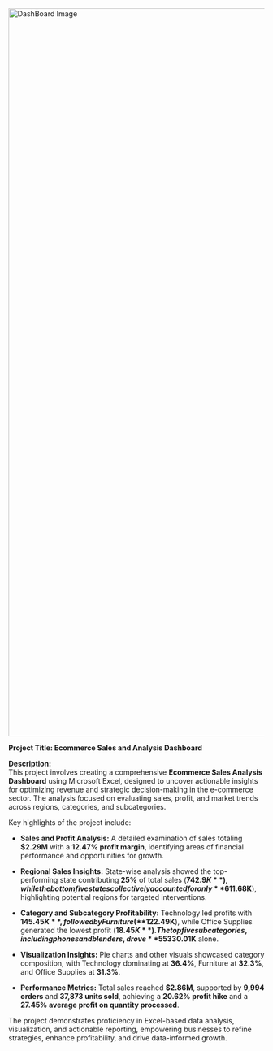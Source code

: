 <img width="1433" alt="DashBoard Image" src="https://github.com/user-attachments/assets/fe906b07-8861-4d7c-a593-49f49c55770d" />

**Project Title: Ecommerce Sales and Analysis Dashboard**  

**Description:**  
This project involves creating a comprehensive **Ecommerce Sales Analysis Dashboard** using Microsoft Excel, designed to uncover actionable insights for optimizing revenue and strategic decision-making in the e-commerce sector. The analysis focused on evaluating sales, profit, and market trends across regions, categories, and subcategories.  

Key highlights of the project include:  
- **Sales and Profit Analysis:** A detailed examination of sales totaling **$2.29M** with a **12.47% profit margin**, identifying areas of financial performance and opportunities for growth.
    
- **Regional Sales Insights:** State-wise analysis showed the top-performing state contributing **25%** of total sales (**$742.9K**), while the bottom five states collectively accounted for only **6%** (**$11.68K**), highlighting potential regions for targeted interventions.
  
- **Category and Subcategory Profitability:** Technology led profits with **$145.45K**, followed by Furniture (**$122.49K**), while Office Supplies generated the lowest profit (**$18.45K**). The top five subcategories, including phones and blenders, drove **55%** of total sales, with phones contributing **$330.01K** alone.
  
- **Visualization Insights:** Pie charts and other visuals showcased category composition, with Technology dominating at **36.4%**, Furniture at **32.3%**, and Office Supplies at **31.3%**.
  
- **Performance Metrics:** Total sales reached **$2.86M**, supported by **9,994 orders** and **37,873 units sold**, achieving a **20.62% profit hike** and a **27.45% average profit on quantity processed**.  

The project demonstrates proficiency in Excel-based data analysis, visualization, and actionable reporting, empowering businesses to refine strategies, enhance profitability, and drive data-informed growth.
